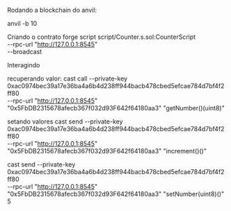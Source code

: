 Rodando a blockchain do anvil:

anvil -b 10

Criando o contrato
forge script script/Counter.s.sol:CounterScript \
 --rpc-url "http://127.0.0.1:8545" \
 --broadcast

Interagindo

recuperando valor:
cast call --private-key 0xac0974bec39a17e36ba4a6b4d238ff944bacb478cbed5efcae784d7bf4f2ff80 \
--rpc-url "http://127.0.0.1:8545" \
"0x5FbDB2315678afecb367f032d93F642f64180aa3" "getNumber()(uint8)"

setando valores
cast send --private-key 0xac0974bec39a17e36ba4a6b4d238ff944bacb478cbed5efcae784d7bf4f2ff80 \
--rpc-url "http://127.0.0.1:8545" \
"0x5FbDB2315678afecb367f032d93F642f64180aa3" "increment()()"

cast send --private-key 0xac0974bec39a17e36ba4a6b4d238ff944bacb478cbed5efcae784d7bf4f2ff80 \
--rpc-url "http://127.0.0.1:8545" \
"0x5FbDB2315678afecb367f032d93F642f64180aa3" "setNumber(uint8)()" 5
